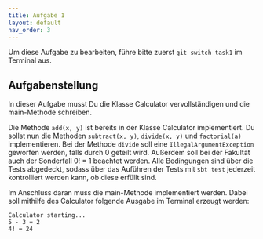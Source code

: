 ```yaml
---
title: Aufgabe 1
layout: default
nav_order: 3
---
```


Um diese Aufgabe zu bearbeiten, führe bitte zuerst `git switch task1` im Terminal aus.

## Aufgabenstellung
In dieser Aufgabe musst Du die Klasse Calculator vervollständigen und die main-Methode schreiben.

Die Methode `add(x, y)` ist bereits in der Klasse Calculator implementiert. Du sollst nun die Methoden `subtract(x, y)`, `divide(x, y)` und `factorial(a)` implementieren. Bei der Methode `divide` soll eine `IllegalArgumentException` geworfen werden, falls durch 0 geteilt wird. Außerdem soll bei der Fakultät auch der Sonderfall 0! = 1 beachtet werden. Alle Bedingungen sind über die Tests abgedeckt, sodass über das Auführen der Tests mit `sbt test` jederzeit kontrolliert werden kann, ob diese erfüllt sind.

Im Anschluss daran muss die main-Methode implementiert werden. Dabei soll mithilfe des Calculator folgende Ausgabe im Terminal erzeugt werden:
```
Calculator starting...
5 - 3 = 2
4! = 24
```